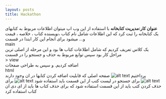 ```yaml
---
layout: posts
title: Hackathon
---
```

**عنوان کار:مدیریت کتابخانه**
با استفاده از  این وب اپ میتوان اطلاعات مربوط به کتابهای یک کتابخانه را ثبت کرد 
که این اطلاعات شامل نام کتاب ،نویسنده کتاب ، خلاصه ، قیمت و... میشود  برای انجام 
این کار ابتدا در قسمت<br />
main<br />
یک کلاس تعریف کردیم که شامل اطلاعات کتاب ها بود و این مرحله از اصلی ترین مراحل کار بود
سپس توابع مربوط به حذف و جستجو را در قسمت<br />>
view<br />
اضافه کردیم. و سپس به طراحی صفحات <br />
html<br />
پرداختیم
![alt text](http://uupload.ir/files/a313_firstpage.jpg) 
صفحه اصلی که قابلیت اضافه کردن کتابها در ان وجود دارند
![alt text](http://uupload.ir/files/z3gn_search.jpg) 
برای جستجو در لیست کتب از این قسمت باید استفاده شود
![alt text](http://uupload.ir/files/e1q7_delete.jpg)
برای حذف کردن کتب باید از این قسمت استفاده شود که برای حذف  کتاب ها باید از ای دی ان کتاب استفاده کرد